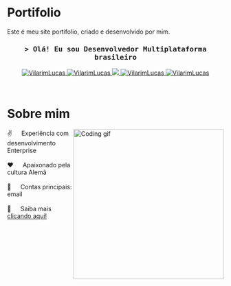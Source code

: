 # Portifolio
Este é meu site portifolio, criado e desenvolvido por mim.

<!-- Intro  -->
<h3 align="center">
        <samp>&gt; Olá! Eu sou Desenvolvedor Multiplataforma brasileiro </samp>
</h3>

<p align="center">
 <a href="#" target="blank">
  <img src="https://img.shields.io/badge/GitLab-330F63?style=for-the-badge&logo=gitlab&logoColor=white" alt="VilarimLucas" />
 </a>
 <a href="#" target="_blank">
  <img src="https://img.shields.io/badge/LinkedIn-0077B5?style=for-the-badge&logo=linkedin&logoColor=white" alt="VilarimLucas"/>
 </a>
 <!-- <a href="https://dev.to/VilarimLucas" target="_blank">
  <img src="https://img.shields.io/badge/dev.to-0A0A0A?style=for-the-badge&logo=dev.to&logoColor=white" alt="VilarimLucas" />
 </a> -->
 <a href="#" target="_blank">
  <img src="https://img.shields.io/badge/Twitter-1DA1F2?style=for-the-badge&logo=twitter&logoColor=white" />
 </a>
 <a href="#" target="_blank">
  <img src="https://img.shields.io/badge/Instagram-E4405F?style=for-the-badge&logo=instagram&logoColor=white" alt="VilarimLucas" />
 </a> 
 <a href="#" target="_blank">
  <img src="https://img.shields.io/badge/GitHub-100000?style=for-the-badge&logo=github&logoColor=white" alt="VilarimLucas"  />
  </a> 
</p>
<br />

<!-- About Section -->
 # Sobre mim
 
<p>
 <img align="right" width="350" src="/assets/programmer.gif" alt="Coding gif" />
  
 ✌️ &emsp; Experiência com desenvolvimento Enterprise <br/><br/>
 ❤️ &emsp; Apaixonado pela cultura Alemã<br/><br/>
 📧 &emsp; Contas principais: email<br/><br/>
 💬 &emsp; Saiba mais  <a href="#" target="_blank">clicando aqui!</a>

</p>